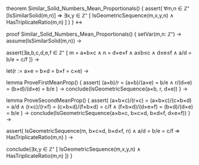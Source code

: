 theorem Similar_Solid_Numbers_Mean_Proportionals() {
  assert(
    ∀m,n ∈ ℤ⁺ [IsSimilarSolid(m,n)] ⇒
    ∃x,y ∈ ℤ⁺ [
      IsGeometricSequence(m,x,y,n) ∧
      HasTriplicateRatio(m,n)
    ]
  )
} ↔

proof Similar_Solid_Numbers_Mean_Proportionals() {
  setVar(m,n: ℤ⁺) →
  assume(IsSimilarSolid(m,n)) →
  
  assert(∃a,b,c,d,e,f ∈ ℤ⁺ [
    m = a×b×c ∧
    n = d×e×f ∧
    a≤b≤c ∧ d≤e≤f ∧
    a/d = b/e = c/f
  ]) →
  
  let(r := a×e = b×d = b×f = c×e) →
  
  lemma ProveFirstMeanProp() {
    assert(
      (a×b)/r = (a×b)/(a×e) = b/e ∧
      r/(d×e) = (b×d)/(d×e) = b/e
    ) →
    conclude(IsGeometricSequence(a×b, r, d×e))
  } →
  
  lemma ProveSecondMeanProp() {
    assert(
      (a×b×c)/(r×c) = (a×b×c)/(c×b×d) = a/d ∧
      (r×c)/(r×f) = (c×b×d)/(f×b×d) = c/f ∧
      (f×b×d)/(d×e×f) = (b×d)/(d×e) = b/e
    ) →
    conclude(IsGeometricSequence(a×b×c, b×c×d, b×d×f, d×e×f))
  } →
  
  assert(
    IsGeometricSequence(m, b×c×d, b×d×f, n) ∧
    a/d = b/e = c/f ⇒ HasTriplicateRatio(m,n)
  ) →
  
  conclude(∃x,y ∈ ℤ⁺ [
    IsGeometricSequence(m,x,y,n) ∧
    HasTriplicateRatio(m,n)
  ])
}